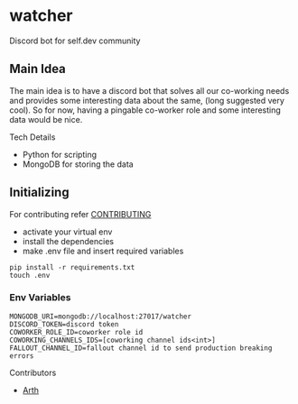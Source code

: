# watcher

Discord bot for self.dev community

## Main Idea

The main idea is to have a discord bot that solves all our co-working needs and provides some interesting data about the same, (long suggested very cool).
So for now, having a pingable co-worker role and some interesting data would be nice.

Tech Details

- Python for scripting
- MongoDB for storing the data

## Initializing

For contributing refer [CONTRIBUTING](https://github.com/selfdevs/watcher/blob/v1/CONTRIBUTING.md)

- activate your virtual env
- install the dependencies
- make .env file and insert required variables

```
pip install -r requirements.txt
touch .env
```

### Env Variables

```
MONGODB_URI=mongodb://localhost:27017/watcher
DISCORD_TOKEN=discord token
COWORKER_ROLE_ID=coworker role id
COWORKING_CHANNELS_IDS=[coworking channel ids<int>]
FALLOUT_CHANNEL_ID=fallout channel id to send production breaking errors
```

Contributors

- [Arth](https://github.com/probablyArth)

